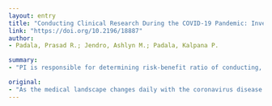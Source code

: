 ```yaml
---
layout: entry
title: "Conducting Clinical Research During the COVID-19 Pandemic: Investigator and Participant Perspectives"
link: "https://doi.org/10.2196/18887"
author:
- Padala, Prasad R.; Jendro, Ashlyn M.; Padala, Kalpana P.

summary:
- "PI is responsible for determining risk-benefit ratio of conducting, rescheduling, or cancelling each research visit. The PI should take into consideration ethical principles of research, local/national guidance, staffing strain, and the risk involved to each participant. We discuss ways to weigh-in local and national guidance into the decision-making process and outline potential changes needed for regulatory bodies depending on the decision. PIs ways to support their research participants in both scenarios, including provision of psychological support."

original:
- "As the medical landscape changes daily with the coronavirus disease (COVID-19) pandemic, clinical researchers are caught off-guard and are forced to make decisions on research visits in their ongoing clinical trials. Although there is some guidance from local and national organizations, the principal investigator (PI) is ultimately responsible for determining the risk-benefit ratio of conducting, rescheduling, or cancelling each research visit. The PI should take into consideration the ethical principles of research, local/national guidance, the community risk of the pandemic in their locale, staffing strain, and the risk involved to each participant, to ultimately decide on the course of action. While balancing the rights and protection of the human subject, we seldom examine patients' views and opinions about their scheduled research visit(s). This article discusses the ethical principles of beneficence and autonomy in helping the decision-making process. We discuss ways to weigh-in local and national guidance, staffing strain, and institutional support into the decision-making process and outline potential changes needed for regulatory bodies depending on the decision. Further, we discuss the need to weigh-in the individual risk-benefit ratio for each participant and present a decision tree to navigate this complex process. Finally, we examine participant and caregiver perspectives on their fears, sense of preparedness, and factors that they consider before deciding whether to keep or postpone the research appointments. This entry also provides PIs ways to support their research participants in both scenarios, including provision of psychological support."
---
```


